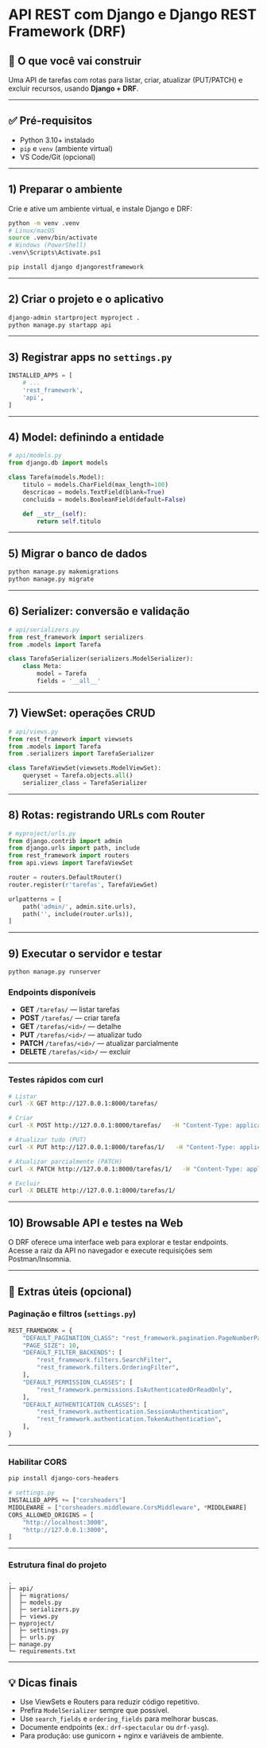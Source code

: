 # API REST com Django e Django REST Framework (DRF)

## 📌 O que você vai construir
Uma API de tarefas com rotas para listar, criar, atualizar (PUT/PATCH) e excluir recursos, usando **Django + DRF**.

---

## ✅ Pré-requisitos
- Python 3.10+ instalado  
- `pip` e `venv` (ambiente virtual)  
- VS Code/Git (opcional)

---

## 1) Preparar o ambiente
Crie e ative um ambiente virtual, e instale Django e DRF:
```bash
python -m venv .venv
# Linux/macOS
source .venv/bin/activate
# Windows (PowerShell)
.venv\Scripts\Activate.ps1

pip install django djangorestframework
```

---

## 2) Criar o projeto e o aplicativo
```bash
django-admin startproject myproject .
python manage.py startapp api
```

---

## 3) Registrar apps no `settings.py`
```python
INSTALLED_APPS = [
    # ...
    'rest_framework',
    'api',
]
```

---

## 4) Model: definindo a entidade
```python
# api/models.py
from django.db import models

class Tarefa(models.Model):
    titulo = models.CharField(max_length=100)
    descricao = models.TextField(blank=True)
    concluida = models.BooleanField(default=False)

    def __str__(self):
        return self.titulo
```

---

## 5) Migrar o banco de dados
```bash
python manage.py makemigrations
python manage.py migrate
```

---

## 6) Serializer: conversão e validação
```python
# api/serializers.py
from rest_framework import serializers
from .models import Tarefa

class TarefaSerializer(serializers.ModelSerializer):
    class Meta:
        model = Tarefa
        fields = '__all__'
```

---

## 7) ViewSet: operações CRUD
```python
# api/views.py
from rest_framework import viewsets
from .models import Tarefa
from .serializers import TarefaSerializer

class TarefaViewSet(viewsets.ModelViewSet):
    queryset = Tarefa.objects.all()
    serializer_class = TarefaSerializer
```

---

## 8) Rotas: registrando URLs com Router
```python
# myproject/urls.py
from django.contrib import admin
from django.urls import path, include
from rest_framework import routers
from api.views import TarefaViewSet

router = routers.DefaultRouter()
router.register(r'tarefas', TarefaViewSet)

urlpatterns = [
    path('admin/', admin.site.urls),
    path('', include(router.urls)),
]
```

---

## 9) Executar o servidor e testar
```bash
python manage.py runserver
```

### Endpoints disponíveis
- **GET** `/tarefas/` — listar tarefas  
- **POST** `/tarefas/` — criar tarefa  
- **GET** `/tarefas/<id>/` — detalhe  
- **PUT** `/tarefas/<id>/` — atualizar tudo  
- **PATCH** `/tarefas/<id>/` — atualizar parcialmente  
- **DELETE** `/tarefas/<id>/` — excluir  

---

### Testes rápidos com curl
```bash
# Listar
curl -X GET http://127.0.0.1:8000/tarefas/

# Criar
curl -X POST http://127.0.0.1:8000/tarefas/   -H "Content-Type: application/json"   -d '{"titulo": "Estudar DRF", "concluida": false}'

# Atualizar tudo (PUT)
curl -X PUT http://127.0.0.1:8000/tarefas/1/   -H "Content-Type: application/json"   -d '{"titulo": "Estudar DRF", "descricao": "cap. 1", "concluida": true}'

# Atualizar parcialmente (PATCH)
curl -X PATCH http://127.0.0.1:8000/tarefas/1/   -H "Content-Type: application/json"   -d '{"concluida": true}'

# Excluir
curl -X DELETE http://127.0.0.1:8000/tarefas/1/
```

---

## 10) Browsable API e testes na Web
O DRF oferece uma interface web para explorar e testar endpoints.  
Acesse a raiz da API no navegador e execute requisições sem Postman/Insomnia.

---

## 🌟 Extras úteis (opcional)

### Paginação e filtros (`settings.py`)
```python
REST_FRAMEWORK = {
    "DEFAULT_PAGINATION_CLASS": "rest_framework.pagination.PageNumberPagination",
    "PAGE_SIZE": 10,
    "DEFAULT_FILTER_BACKENDS": [
        "rest_framework.filters.SearchFilter",
        "rest_framework.filters.OrderingFilter",
    ],
    "DEFAULT_PERMISSION_CLASSES": [
        "rest_framework.permissions.IsAuthenticatedOrReadOnly",
    ],
    "DEFAULT_AUTHENTICATION_CLASSES": [
        "rest_framework.authentication.SessionAuthentication",
        "rest_framework.authentication.TokenAuthentication",
    ],
}
```

---

### Habilitar CORS
```bash
pip install django-cors-headers
```
```python
# settings.py
INSTALLED_APPS += ["corsheaders"]
MIDDLEWARE = ["corsheaders.middleware.CorsMiddleware", *MIDDLEWARE]
CORS_ALLOWED_ORIGINS = [
    "http://localhost:3000",
    "http://127.0.0.1:3000",
]
```

---

### Estrutura final do projeto
```
.
├─ api/
│  ├─ migrations/
│  ├─ models.py
│  ├─ serializers.py
│  ├─ views.py
├─ myproject/
│  ├─ settings.py
│  ├─ urls.py
├─ manage.py
└─ requirements.txt
```

---

## 💡 Dicas finais
- Use ViewSets e Routers para reduzir código repetitivo.  
- Prefira `ModelSerializer` sempre que possível.  
- Use `search_fields` e `ordering_fields` para melhorar buscas.  
- Documente endpoints (ex.: `drf-spectacular` ou `drf-yasg`).  
- Para produção: use gunicorn + nginx e variáveis de ambiente.
